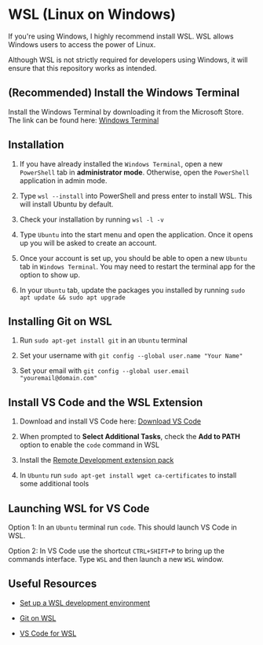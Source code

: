 # WSL (Linux on Windows)

If you're using Windows, I highly recommend install WSL. WSL allows Windows users to access the power of Linux.

Although WSL is not strictly required for developers using Windows, it will ensure that this repository works as intended.

## (Recommended) Install the Windows Terminal

Install the Windows Terminal by downloading it from the Microsoft Store. The link can be found here: [Windows Terminal](https://apps.microsoft.com/detail/9n0dx20hk701?hl=en-US&gl=US)

## Installation

1. If you have already installed the `Windows Terminal`, open a new `PowerShell` tab in **administrator mode**. Otherwise, open the `PowerShell` application in admin mode.

2. Type `wsl --install` into PowerShell and press enter to install WSL. This will install Ubuntu by default.

3. Check your installation by running `wsl -l -v`

4. Type `Ubuntu` into the start menu and open the application. Once it opens up you will be asked to create an account.

5. Once your account is set up, you should be able to open a new `Ubuntu` tab in `Windows Terminal`. You may need to restart the terminal app for the option to show up.

6. In your `Ubuntu` tab, update the packages you installed by running `sudo apt update && sudo apt upgrade`

## Installing Git on WSL

1. Run `sudo apt-get install git` in an `Ubuntu` terminal

2. Set your username with `git config --global user.name "Your Name"`

3. Set your email with `git config --global user.email "youremail@domain.com"`

## Install VS Code and the WSL Extension

1. Download and install VS Code here: [Download VS Code](https://code.visualstudio.com/download)

2. When prompted to **Select Additional Tasks**, check the **Add to PATH** option to enable the `code` command in WSL

3. Install the [Remote Development extension pack](https://marketplace.visualstudio.com/items?itemName=ms-vscode-remote.vscode-remote-extensionpack)

4. In `Ubuntu` run `sudo apt-get install wget ca-certificates` to install some additional tools

## Launching WSL for VS Code

Option 1: In an `Ubuntu` terminal run `code`. This should launch VS Code in WSL.

Option 2: In VS Code use the shortcut `CTRL+SHIFT+P` to bring up the commands interface. Type `WSL` and then launch a new `WSL` window.

## Useful Resources

- [Set up a WSL development environment](https://learn.microsoft.com/en-us/windows/wsl/setup/environment#set-up-your-linux-username-and-password)

- [Git on WSL](https://learn.microsoft.com/en-us/windows/wsl/tutorials/wsl-git)

- [VS Code for WSL](https://learn.microsoft.com/en-us/windows/wsl/tutorials/wsl-vscode)
